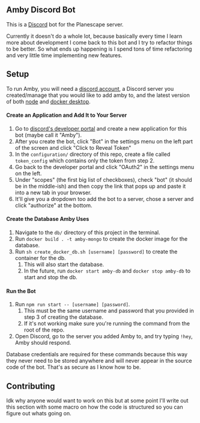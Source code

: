 **Amby Discord Bot**
--
This is a [Discord](https://discord.com/) bot for the Planescape server.

Currently it doesn't do a whole lot, because basically every time I learn more about development
I come back to this bot and I try to refactor things to be better. So what ends up happening is
I spend tons of time refactoring and very little time implementing new features.

**Setup**
--
To run Amby, you will need a [discord account](https://discord.com/developers/applications),
a Discord server you created/manage that you would like to add amby to, and the latest version of
both [node](https://nodejs.org/en/) and [docker desktop](https://www.docker.com/get-started).

#### Create an Application and Add It to Your Server
1. Go to [discord's developer portal](https://discord.com/developers/applications) and create a
    new application for this bot (maybe call it "Amby").
2. After you create the bot, click "Bot" in the settings menu on the left part of the screen and
    click "Click to Reveal Token"
3. In the `configuration/` directory of this repo, create a file called `token_config` which
   contains only the token from step 2.
4. Go back to the developer portal and click "OAuth2" in the settings menu on the left.
5. Under "scopes" (the first big list of checkboxes), check "bot" (it should be in the middle-ish)
   and then copy the link that pops up and paste it into a new tab in your browser.
6. It'll give you a dropdown too add the bot to a server, chose a server and click "authorize"
   at the bottom.

#### Create the Database Amby Uses
1. Navigate to the `db/` directory of this project in the terminal.
2. Run `docker build . -t amby-mongo` to create the docker image for the database.
3. Run `sh create_docker_db.sh [username] [password]` to create the container for the db.
    1. This will also start the database.
    2. In the future, run `docker start amby-db` and `docker stop amby-db` to start and stop the db.

#### Run the Bot
1. Run `npm run start -- [username] [password]`.
    1. This must be the same username and password that you provided in step 3 of creating
       the database.
    2. If it's not working make sure you're running the command from the root of the repo.
2. Open Discord, go to the server you added Amby to, and try typing `!hey`, Amby should respond.

Database credentials are required for these commands because this way they never need to be stored
anywhere and will never appear in the source code of the bot. That's as secure as I know how to be.

**Contributing**
--
Idk why anyone would want to work on this but at some point I'll write out this section with
some macro on how the code is structured so you can figure out whats going on.
